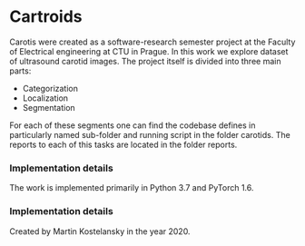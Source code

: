 # Cartroids

Carotis were created as a software-research semester project at the Faculty
of Electrical engineering at CTU in Prague. In this work we explore dataset
of ultrasound carotid images. The project itself is divided into three main 
parts:

* Categorization
* Localization
* Segmentation
  
For each of these segments one can find the codebase defines in particularly named sub-folder and running script in the folder carotids. The reports to each of this tasks are located in the folder reports.

### Implementation details
The work is implemented primarily in Python 3.7 and PyTorch 1.6.

### Implementation details
Created by Martin Kostelansky in the year 2020.